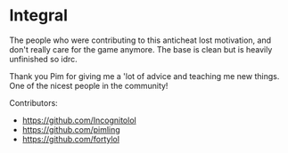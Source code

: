 # Integral

The people who were contributing to this anticheat lost motivation, and don't really care for the game anymore. The base is clean but is heavily unfinished so idrc. 

Thank you Pim for giving me a 'lot of advice and teaching me new things. One of the nicest people in the community!

Contributors: 
 - https://github.com/Incognitolol
 - https://github.com/pimling
 - https://github.com/fortylol

